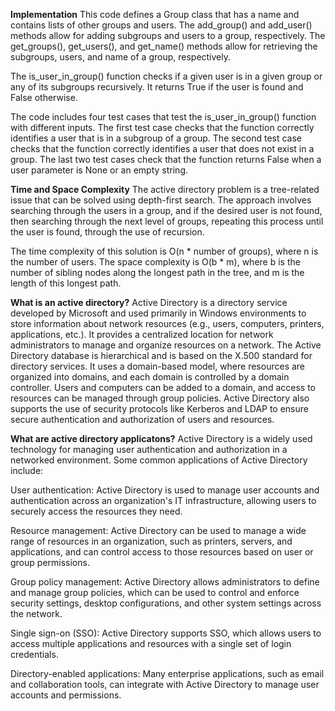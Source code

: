 **Implementation**
This code defines a Group class that has a name and contains lists of other groups and users. The add_group() and add_user() methods allow for adding subgroups and users to a group, respectively. The get_groups(), get_users(), and get_name() methods allow for retrieving the subgroups, users, and name of a group, respectively.

The is_user_in_group() function checks if a given user is in a given group or any of its subgroups recursively. It returns True if the user is found and False otherwise.

The code includes four test cases that test the is_user_in_group() function with different inputs. The first test case checks that the function correctly identifies a user that is in a subgroup of a group. The second test case checks that the function correctly identifies a user that does not exist in a group. The last two test cases check that the function returns False when a user parameter is None or an empty string.


**Time and Space Complexity**
The active directory problem is a tree-related issue that can be solved using depth-first search. The approach involves 
searching through the users in a group, and if the desired user is not found, then searching through the next level of groups, 
repeating this process until the user is found, through the use of recursion.

The time complexity of this solution is O(n * number of groups), where n is the number of users. The space complexity is O(b * 
m), where b is the number of sibling nodes along the longest path in the tree, and m is the length of this longest path.


**What is an active directory?**
Active Directory is a directory service developed by Microsoft and used primarily in Windows environments to store information about network resources (e.g., users, computers, printers, applications, etc.). It provides a centralized location for network administrators to manage and organize resources on a network. The Active Directory database is hierarchical and is based on the X.500 standard for directory services. It uses a domain-based model, where resources are organized into domains, and each domain is controlled by a domain controller. Users and computers can be added to a domain, and access to resources can be managed through group policies. Active Directory also supports the use of security protocols like Kerberos and LDAP to ensure secure authentication and authorization of users and resources.

**What are active directory applicatons?**
Active Directory is a widely used technology for managing user authentication and authorization in a networked environment. Some common applications of Active Directory include:

User authentication: Active Directory is used to manage user accounts and authentication across an organization's IT infrastructure, allowing users to securely access the resources they need.

Resource management: Active Directory can be used to manage a wide range of resources in an organization, such as printers, servers, and applications, and can control access to those resources based on user or group permissions.

Group policy management: Active Directory allows administrators to define and manage group policies, which can be used to control and enforce security settings, desktop configurations, and other system settings across the network.

Single sign-on (SSO): Active Directory supports SSO, which allows users to access multiple applications and resources with a single set of login credentials.

Directory-enabled applications: Many enterprise applications, such as email and collaboration tools, can integrate with Active Directory to manage user accounts and permissions.